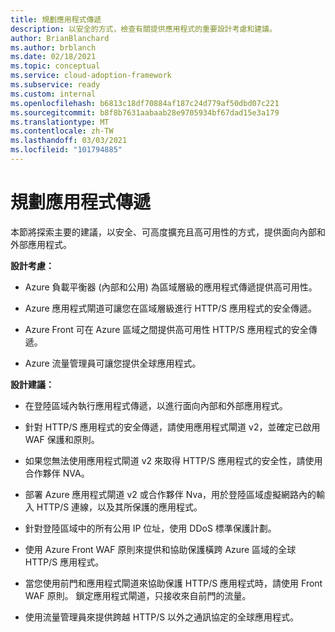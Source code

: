 ```yaml
---
title: 規劃應用程式傳遞
description: 以安全的方式，檢查有關提供應用程式的重要設計考慮和建議。
author: BrianBlanchard
ms.author: brblanch
ms.date: 02/18/2021
ms.topic: conceptual
ms.service: cloud-adoption-framework
ms.subservice: ready
ms.custom: internal
ms.openlocfilehash: b6813c18df70884af187c24d779af50dbd07c221
ms.sourcegitcommit: b8f8b7631aabaab28e9705934bf67dad15e3a179
ms.translationtype: MT
ms.contentlocale: zh-TW
ms.lasthandoff: 03/03/2021
ms.locfileid: "101794885"
---
```

# <a name="plan-for-application-delivery"></a>規劃應用程式傳遞

本節將探索主要的建議，以安全、可高度擴充且高可用性的方式，提供面向內部和外部應用程式。

**設計考慮：**

- Azure 負載平衡器 (內部和公用) 為區域層級的應用程式傳遞提供高可用性。

- Azure 應用程式閘道可讓您在區域層級進行 HTTP/S 應用程式的安全傳遞。

- Azure Front 可在 Azure 區域之間提供高可用性 HTTP/S 應用程式的安全傳遞。

- Azure 流量管理員可讓您提供全球應用程式。

**設計建議：**

- 在登陸區域內執行應用程式傳遞，以進行面向內部和外部應用程式。

- 針對 HTTP/S 應用程式的安全傳遞，請使用應用程式閘道 v2，並確定已啟用 WAF 保護和原則。

- 如果您無法使用應用程式閘道 v2 來取得 HTTP/S 應用程式的安全性，請使用合作夥伴 NVA。

- 部署 Azure 應用程式閘道 v2 或合作夥伴 Nva，用於登陸區域虛擬網路內的輸入 HTTP/S 連線，以及其所保護的應用程式。

- 針對登陸區域中的所有公用 IP 位址，使用 DDoS 標準保護計劃。

- 使用 Azure Front WAF 原則來提供和協助保護橫跨 Azure 區域的全球 HTTP/S 應用程式。

- 當您使用前門和應用程式閘道來協助保護 HTTP/S 應用程式時，請使用 Front WAF 原則。 鎖定應用程式閘道，只接收來自前門的流量。

- 使用流量管理員來提供跨越 HTTP/S 以外之通訊協定的全球應用程式。
